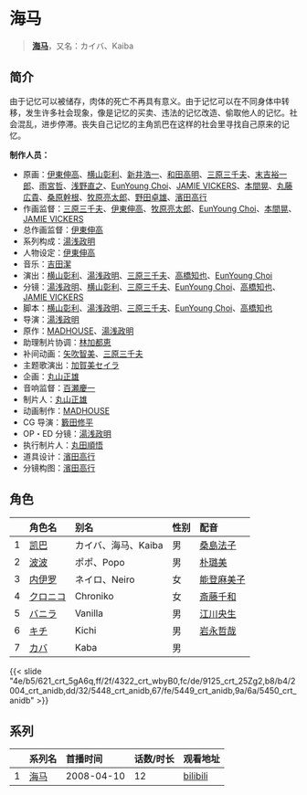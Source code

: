 # 海马


> <u>**[海马](https://bgm.tv/subject/1625)**</u>，又名：カイバ、Kaiba

## 简介

由于记忆可以被储存，肉体的死亡不再具有意义。由于记忆可以在不同身体中转移，发生许多社会现象，像是记忆的买卖、违法的记忆改造、偷取他人的记忆。社会混乱，进步停滞。丧失自己记忆的主角凯巴在这样的社会里寻找自己原来的记忆。

**制作人员：**
- 原画：[伊東伸高](https://bgm.tv/person/3164)、[横山彰利](https://bgm.tv/person/2886)、[新井浩一](https://bgm.tv/person/4)、[和田高明](https://bgm.tv/person/7519)、[三原三千夫](https://bgm.tv/person/805)、[末吉裕一郎](https://bgm.tv/person/2251)、[雨宮哲](https://bgm.tv/person/12578)、[浅野直之](https://bgm.tv/person/12700)、[EunYoung Choi](https://bgm.tv/person/11934)、[JAMIE VICKERS](https://bgm.tv/person/27958)、[本間晃](https://bgm.tv/person/11790)、[丸藤広貴](https://bgm.tv/person/3570)、[桑原幹根](https://bgm.tv/person/12165)、[牧原亮太郎](https://bgm.tv/person/12505)、[野田卓雄](https://bgm.tv/person/1032)、[濱田高行](https://bgm.tv/person/11791)
- 作画监督：[三原三千夫](https://bgm.tv/person/805)、[伊東伸高](https://bgm.tv/person/3164)、[牧原亮太郎](https://bgm.tv/person/12505)、[EunYoung Choi](https://bgm.tv/person/11934)、[本間晃](https://bgm.tv/person/11790)、[JAMIE VICKERS](https://bgm.tv/person/27958)
- 总作画监督：[伊東伸高](https://bgm.tv/person/3164)
- 系列构成：[湯浅政明](https://bgm.tv/person/2280)
- 人物设定：[伊東伸高](https://bgm.tv/person/3164)
- 音乐：[吉田潔](https://bgm.tv/person/3074)
- 演出：[横山彰利](https://bgm.tv/person/2886)、[湯浅政明](https://bgm.tv/person/2280)、[三原三千夫](https://bgm.tv/person/805)、[高橋知也](https://bgm.tv/person/18896)、[EunYoung Choi](https://bgm.tv/person/11934)
- 分镜：[湯浅政明](https://bgm.tv/person/2280)、[横山彰利](https://bgm.tv/person/2886)、[三原三千夫](https://bgm.tv/person/805)、[EunYoung Choi](https://bgm.tv/person/11934)、[高橋知也](https://bgm.tv/person/18896)、[JAMIE VICKERS](https://bgm.tv/person/27958)
- 脚本：[横山彰利](https://bgm.tv/person/2886)、[湯浅政明](https://bgm.tv/person/2280)、[三原三千夫](https://bgm.tv/person/805)、[EunYoung Choi](https://bgm.tv/person/11934)、[高橋知也](https://bgm.tv/person/18896)
- 导演：[湯浅政明](https://bgm.tv/person/2280)
- 原作：[MADHOUSE](https://bgm.tv/person/603)、[湯浅政明](https://bgm.tv/person/2280)
- 助理制片协调：[林加都恵](https://bgm.tv/person/51283)
- 补间动画：[矢吹智美](https://bgm.tv/person/43623)、[三原三千夫](https://bgm.tv/person/805)
- 主题歌演出：[加賀美セイラ](https://bgm.tv/person/13196)
- 企画：[丸山正雄](https://bgm.tv/person/914)
- 音响监督：[百瀬慶一](https://bgm.tv/person/2115)
- 制片人：[丸山正雄](https://bgm.tv/person/914)
- 动画制作：[MADHOUSE](https://bgm.tv/person/603)
- CG 导演：[籔田修平](https://bgm.tv/person/26106)
- OP・ED 分镜：[湯浅政明](https://bgm.tv/person/2280)
- 执行制片人：[丸田順悟](https://bgm.tv/person/49008)
- 道具设计：[濱田高行](https://bgm.tv/person/11791)
- 分镜构图：[濱田高行](https://bgm.tv/person/11791)

## 角色

|     |   角色名   |   别名  | 性别 |  配音  |
|:--- |:------  |:----      |:---  |:--   |
| 1 | [凯巴](https://bgm.tv/character/621) | カイバ、海马、Kaiba | 男 | [桑島法子](https://bgm.tv/person/3867) |
| 2 | [波波](https://bgm.tv/character/4322) | ポポ、Popo | 男 | [朴璐美](https://bgm.tv/person/4027) |
| 3 | [内伊罗](https://bgm.tv/character/9125) | ネイロ、Neiro | 女 | [能登麻美子](https://bgm.tv/person/3827) |
| 4 | [クロニコ](https://bgm.tv/character/2004) | Chroniko | 女 | [斎藤千和](https://bgm.tv/person/4249) |
| 5 | [バニラ](https://bgm.tv/character/5448) | Vanilla | 男 | [江川央生](https://bgm.tv/person/4104) |
| 6 | [キチ](https://bgm.tv/character/5449) | Kichi | 男 | [岩永哲哉](https://bgm.tv/person/3917) |
| 7 | [カバ](https://bgm.tv/character/5450) | Kaba | 男 |  |

{{< slide "4e/b5/621_crt_5gA6q,ff/2f/4322_crt_wbyB0,fc/de/9125_crt_25Zg2,b8/b4/2004_crt_anidb,dd/32/5448_crt_anidb,67/fe/5449_crt_anidb,9a/6a/5450_crt_anidb" >}}

## 系列

|     |   系列名   |   首播时间  | 话数/时长  | 观看地址 |
|:---  |:------    |:----      |:---       |:---  |
| 1 |[海马](https://bgm.tv/subject/1625)| 2008-04-10 | 12 | [bilibili](https://www.bilibili.com/video/BV12x411r7KL)  |

